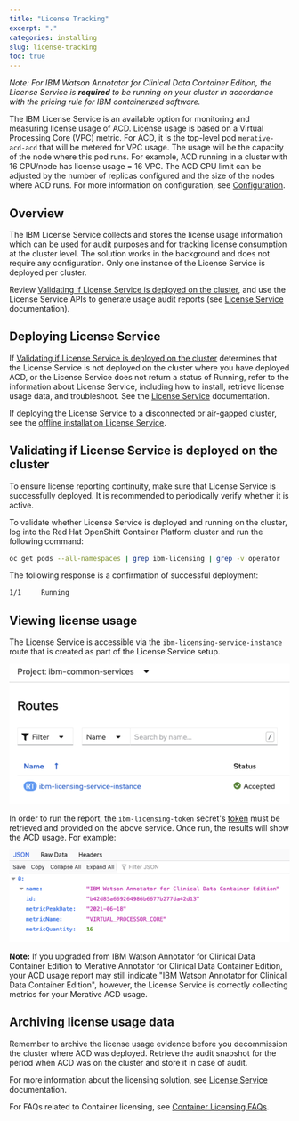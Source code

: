 ```yaml
---
title: "License Tracking"
excerpt: "."
categories: installing
slug: license-tracking
toc: true
---
```

_Note: For IBM Watson Annotator for Clinical Data Container Edition, the License Service is **required** to be running on your cluster in accordance with the pricing rule for IBM containerized software._

The IBM License Service is an available option for monitoring and measuring license usage of ACD.  License usage is based on a Virtual Processing Core (VPC) metric. For ACD, it is the top-level pod `merative-acd-acd` that will be metered for VPC usage.  The usage will be the capacity of the node where this pod runs. For example, ACD running in a cluster with 16 CPU/node has license usage = 16 VPC. The ACD CPU limit can be adjusted by the number of replicas configured and the size of the nodes where ACD runs. For more information on configuration, see [Configuration](/management/configuring/).

## Overview

The IBM License Service collects and stores the license usage information which can be used for audit purposes and for tracking license consumption at the cluster level.
The solution works in the background and does not require any configuration.
Only one instance of the License Service is deployed per cluster.

Review [Validating if License Service is deployed on the cluster](#validating-if-license-service-is-deployed-on-the-cluster),
and use the License Service APIs to generate usage audit reports (see [License Service](https://www.ibm.com/docs/en/cpfs?topic=license-service) documentation).

## Deploying License Service

If [Validating if License Service is deployed on the cluster](#validating-if-license-service-is-deployed-on-the-cluster) determines that the License Service is not deployed on the cluster where you have deployed ACD,
or the License Service does not return a status of Running, refer to the information about License Service, including how to install, retrieve license usage data, and troubleshoot.
See the [License Service](https://www.ibm.com/docs/en/cpfs?topic=license-service) documentation.

If deploying the License Service to a disconnected or air-gapped cluster, see the [offline installation License Service](https://www.ibm.com/docs/en/cpfs?topic=software-offline-installation).

## Validating if License Service is deployed on the cluster

To ensure license reporting continuity, make sure that License Service is successfully deployed.
It is recommended to periodically verify whether it is active.

To validate whether License Service is deployed and running on the cluster, log into the Red Hat OpenShift Container Platform cluster and run the following command:

```bash
oc get pods --all-namespaces | grep ibm-licensing | grep -v operator
```

The following response is a confirmation of successful deployment:

```bash
1/1     Running
```

## Viewing license usage

The License Service is accessible via the ```ibm-licensing-service-instance``` route that is created as part of the License Service setup.

![ibm-licensing-service-instance](../../images/license_route.png)

In order to run the report, the ```ibm-licensing-token``` secret's [token](https://www.ibm.com/docs/en/cpfs?topic=authentication-license-service-api-token#obtaining) must be retrieved and provided on the above service. Once run, the results will show the ACD usage.  For example:

![ACD usage](../../images/license_report.png)

   **Note:**  If you upgraded from IBM Watson Annotator for Clinical Data Container Edition to Merative Annotator for Clinical Data Container Edition, your ACD usage report may still indicate "IBM Watson Annotator for Clinical Data Container Edition", however, the License Service is correctly collecting metrics for your Merative ACD usage.

## Archiving license usage data

Remember to archive the license usage evidence before you decommission the cluster where ACD was deployed. Retrieve the audit snapshot for the period when ACD was on the cluster and store it in case of audit.

For more information about the licensing solution, see [License Service](https://www.ibm.com/docs/en/cpfs?topic=license-service) documentation.

For FAQs related to Container licensing, see [Container Licensing FAQs](https://www.ibm.com/software/passportadvantage/containerfaqov.html).
